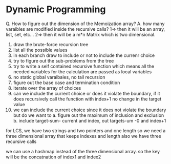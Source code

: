 # Dynamic Programming

Q. How to figure out the dimension of the Memoization array?
A. how many varaibles are modified inside the recursive calls? 
	1=> then it will be an array, list, set, etc...	
	2=> then it will be a m*n Matrix which is two dimensional.


1. draw the brute-force recursion tree
2. list all the possible values
3. in each branch draw to include or not to include the currenr choice
4. try to figure out the sub-problems from the tree
5. try to write a self contained recursive function which means all the needed variables for the calculation are passed as local variables
6. no static global varaibales, no tail recursion
7. figure out the base case and termination condition
8. iterate over the array of choices
9. can we include the current choice or does it violate the boundary, if it does recursively call the function with index+1 no change in the target value
10. we can include the current choice since it does not violate the boundary but do we want to
	a. figure out the maximum of inclusion and exclusion
	b. include target-sum- current and index, out targets-um -0 and index+1

for LCS, we have two strings and two pointers and one length so we need a three dimensional array that keeps indexes and length
also we have three recursive calls

we can use a hashmap instead of the three dimensional array. so the key will be the concatnation of index1 and index2

